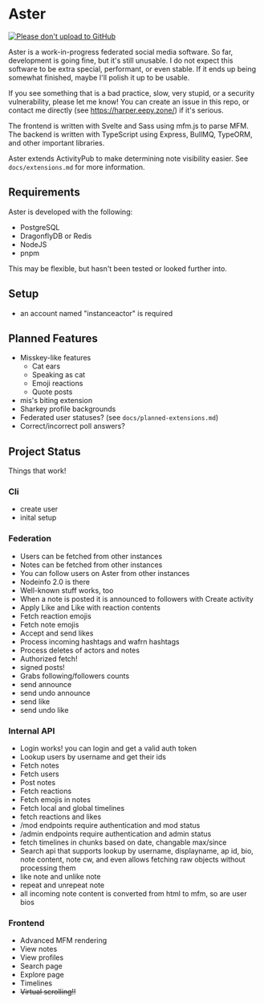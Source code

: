 # Aster

[![Please don't upload to GitHub](https://nogithub.codeberg.page/badge.svg)](https://nogithub.codeberg.page)

Aster is a work-in-progress federated social media software. So far, development is going fine, but it's still unusable.
I do not expect this software to be extra special, performant, or even stable. If it ends up being somewhat finished, maybe I'll polish it up to be usable.

If you see something that is a bad practice, slow, very stupid, or a security vulnerability, please let me know! You can create an issue in this repo, or contact me directly (see https://harper.eepy.zone/) if it's serious.

The frontend is written with Svelte and Sass using mfm.js to parse MFM.
The backend is written with TypeScript using Express, BullMQ, TypeORM, and other important libraries.

Aster extends ActivityPub to make determining note visibility easier. See `docs/extensions.md` for more information.

## Requirements

Aster is developed with the following:

-   PostgreSQL
-   DragonflyDB or Redis
-   NodeJS
-   pnpm

This may be flexible, but hasn't been tested or looked further into.

## Setup

-   an account named "instanceactor" is required

## Planned Features

-   Misskey-like features
    -   Cat ears
    -   Speaking as cat
    -   Emoji reactions
    -   Quote posts
-   mis's biting extension
-   Sharkey profile backgrounds
-   Federated user statuses? (see `docs/planned-extensions.md`)
-   Correct/incorrect poll answers?

## Project Status

Things that work!

### Cli

-   create user
-   inital setup

### Federation

-   Users can be fetched from other instances
-   Notes can be fetched from other instances
-   You can follow users on Aster from other instances
-   Nodeinfo 2.0 is there
-   Well-known stuff works, too
-   When a note is posted it is announced to followers with Create activity
-   Apply Like and Like with reaction contents
-   Fetch reaction emojis
-   Fetch note emojis
-   Accept and send likes
-   Process incoming hashtags and wafrn hashtags
-   Process deletes of actors and notes
-   Authorized fetch!
-   signed posts!
-   Grabs following/followers counts
-   send announce
-   send undo announce
-   send like
-   send undo like

### Internal API

-   Login works! you can login and get a valid auth token
-   Lookup users by username and get their ids
-   Fetch notes
-   Fetch users
-   Post notes
-   Fetch reactions
-   Fetch emojis in notes
-   Fetch local and global timelines
-   fetch reactions and likes
-   /mod endpoints require authentication and mod status
-   /admin endpoints require authentication and admin status
-   fetch timelines in chunks based on date, changable max/since
-   Search api that supports lookup by username, displayname, ap id, bio, note content, note cw, and even allows fetching raw objects without processing them
-   like note and unlike note
-   repeat and unrepeat note
-   all incoming note content is converted from html to mfm, so are user bios

### Frontend

-   Advanced MFM rendering
-   View notes
-   View profiles
-   Search page
-   Explore page
-   Timelines
-   ~~Virtual scrolling!!~~
